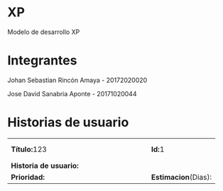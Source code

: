# XP
Modelo de desarrollo XP

# Integrantes

<p>Johan Sebastian Rincón Amaya - 20172020020 </p>
<p>Jose David Sanabria Aponte   - 20171020044 </p>

# Historias de usuario

<table >
<tr>
  <td WIDTH="300" HEIGHT="50"><strong>Título:</strong>123</td>
  <td><strong>Id:</strong>1</td>
</tr>
<tr>
  <td colspan="2"><strong>Historia de usuario:</strong>
    <br>
    
  </td>
</tr>
<tr>
  <td><strong>Prioridad:</strong></td>
  <td><strong>Estimacion</strong>(Dias):</td>
</tr>
</table>
